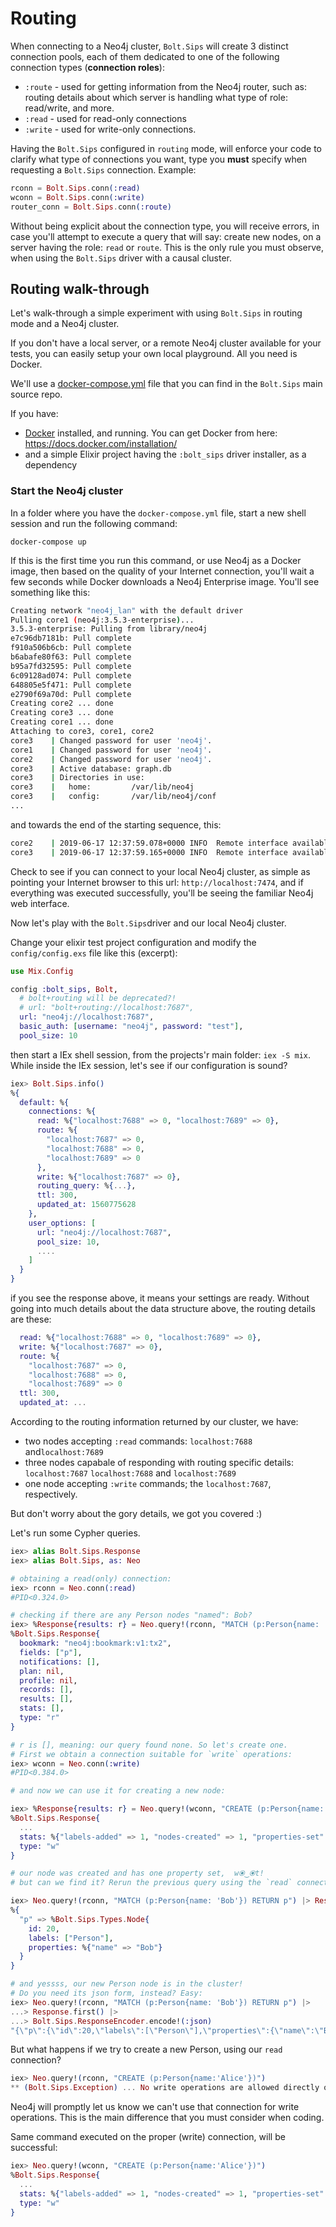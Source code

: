 # Routing

When connecting to a Neo4j cluster, `Bolt.Sips` will create 3 distinct connection pools, each of them dedicated to one of the following connection types (**connection roles**):

- `:route` - used for getting information from the Neo4j router, such as: routing details about which server is handling what type of role: read/write, and more.
- `:read` - used for read-only connections
- `:write` - used for write-only connections.

Having the `Bolt.Sips` configured in `routing` mode, will enforce your code to clarify what type of connections you want, type you **must** specify when requesting a `Bolt.Sips` connection. Example:

```elixir
rconn = Bolt.Sips.conn(:read)
wconn = Bolt.Sips.conn(:write)
router_conn = Bolt.Sips.conn(:route)
```

Without being explicit about the connection type, you will receive errors, in case you'll attempt to execute a query that will say: create new nodes, on a server having the role: `read` or `route`. This is the only rule you must observe, when using the `Bolt.Sips` driver with a causal cluster.

## Routing walk-through

Let's walk-through a simple experiment with using `Bolt.Sips` in routing mode and a Neo4j cluster.

If you don't have a local server, or a remote Neo4j cluster available for your tests, you can easily setup your own local playground. All you need is Docker.

We'll use a [docker-compose.yml](../../docker-compose.yml) file that you can find in the `Bolt.Sips` main source repo.

If you have:

- [Docker](<https://en.wikipedia.org/wiki/Docker_(software)>) installed, and running. You can get Docker from here: https://docs.docker.com/installation/
- and a simple Elixir project having the `:bolt_sips` driver installer, as a dependency

### Start the Neo4j cluster

In a folder where you have the `docker-compose.yml` file, start a new shell session and run the following command:

    docker-compose up

If this is the first time you run this command, or use Neo4j as a Docker image, then based on the quality of your Internet connection, you'll wait a few seconds while Docker downloads a Neo4j Enterprise image. You'll see something like this:

```sh
Creating network "neo4j_lan" with the default driver
Pulling core1 (neo4j:3.5.3-enterprise)...
3.5.3-enterprise: Pulling from library/neo4j
e7c96db7181b: Pull complete
f910a506b6cb: Pull complete
b6abafe80f63: Pull complete
b95a7fd32595: Pull complete
6c09128ad074: Pull complete
648805e5f471: Pull complete
e2790f69a70d: Pull complete
Creating core2 ... done
Creating core3 ... done
Creating core1 ... done
Attaching to core3, core1, core2
core3    | Changed password for user 'neo4j'.
core1    | Changed password for user 'neo4j'.
core2    | Changed password for user 'neo4j'.
core3    | Active database: graph.db
core3    | Directories in use:
core3    |   home:         /var/lib/neo4j
core3    |   config:       /var/lib/neo4j/conf
...
```

and towards the end of the starting sequence, this:

```sh
core2    | 2019-06-17 12:37:59.078+0000 INFO  Remote interface available at http://localhost:7475/
core3    | 2019-06-17 12:37:59.165+0000 INFO  Remote interface available at http://localhost:7476/
```

Check to see if you can connect to your local Neo4j cluster, as simple as pointing your Internet browser to this url: `http://localhost:7474`, and if everything was executed successfully, you'll be seeing the familiar Neo4j web interface.

Now let's play with the `Bolt.Sips`driver and our local Neo4j cluster.

Change your elixir test project configuration and modify the `config/config.exs` file like this (excerpt):

```elixir
use Mix.Config

config :bolt_sips, Bolt,
  # bolt+routing will be deprecated?!
  # url: "bolt+routing://localhost:7687",
  url: "neo4j://localhost:7687",
  basic_auth: [username: "neo4j", password: "test"],
  pool_size: 10
```

then start a IEx shell session, from the projects'r main folder: `iex -S mix`. While inside the IEx session, let's see if our configuration is sound?

```elixir
iex> Bolt.Sips.info()
%{
  default: %{
    connections: %{
      read: %{"localhost:7688" => 0, "localhost:7689" => 0},
      route: %{
        "localhost:7687" => 0,
        "localhost:7688" => 0,
        "localhost:7689" => 0
      },
      write: %{"localhost:7687" => 0},
      routing_query: %{...},
      ttl: 300,
      updated_at: 1560775628
    },
    user_options: [
      url: "neo4j://localhost:7687",
      pool_size: 10,
      ....
    ]
  }
}
```

if you see the response above, it means your settings are ready. Without going into much details about the data structure above, the routing details are these:

```elixir
  read: %{"localhost:7688" => 0, "localhost:7689" => 0},
  write: %{"localhost:7687" => 0},
  route: %{
    "localhost:7687" => 0,
    "localhost:7688" => 0,
    "localhost:7689" => 0
  ttl: 300,
  updated_at: ...
```

According to the routing information returned by our cluster, we have:

- two nodes accepting `:read` commands: `localhost:7688` and`localhost:7689`
- three nodes capabale of responding with routing specific details: `localhost:7687` `localhost:7688` and `localhost:7689`
- one node accepting `:write` commands; the `localhost:7687`, respectively.

But don't worry about the gory details, we got you covered :)

Let's run some Cypher queries.

```elixir
iex> alias Bolt.Sips.Response
iex> alias Bolt.Sips, as: Neo

# obtaining a read(only) connection:
iex> rconn = Neo.conn(:read)
#PID<0.324.0>

# checking if there are any Person nodes "named": Bob?
iex> %Response{results: r} = Neo.query!(rconn, "MATCH (p:Person{name: 'Bob'}) RETURN p")
%Bolt.Sips.Response{
  bookmark: "neo4j:bookmark:v1:tx2",
  fields: ["p"],
  notifications: [],
  plan: nil,
  profile: nil,
  records: [],
  results: [],
  stats: [],
  type: "r"
}

# r is [], meaning: our query found none. So let's create one.
# First we obtain a connection suitable for `write` operations:
iex> wconn = Neo.conn(:write)
#PID<0.384.0>

# and now we can use it for creating a new node:

iex> %Response{results: r} = Neo.query!(wconn, "CREATE (p:Person{name:'Bob'})")
%Bolt.Sips.Response{
  ...
  stats: %{"labels-added" => 1, "nodes-created" => 1, "properties-set" => 1},
  type: "w"
}

# our node was created and has one property set,  w⦿‿⦿t!
# but can we find it? Rerun the previous query using the `read` connection:

iex> Neo.query!(rconn, "MATCH (p:Person{name: 'Bob'}) RETURN p") |> Response.first()
%{
  "p" => %Bolt.Sips.Types.Node{
    id: 20,
    labels: ["Person"],
    properties: %{"name" => "Bob"}
  }
}

# and yessss, our new Person node is in the cluster!
# Do you need its json form, instead? Easy:
iex> Neo.query!(rconn, "MATCH (p:Person{name: 'Bob'}) RETURN p") |>
...> Response.first() |>
...> Bolt.Sips.ResponseEncoder.encode!(:json)
"{\"p\":{\"id\":20,\"labels\":[\"Person\"],\"properties\":{\"name\":\"Bob\"}}}"

```

But what happens if we try to create a new Person, using our `read` connection?

```elixir
iex> Neo.query!(rconn, "CREATE (p:Person{name:'Alice'})")
** (Bolt.Sips.Exception) ... No write operations are allowed directly on this database. Writes must pass through the leader. The role of this server is: FOLLOWER
```

Neo4j will promptly let us know we can't use that connection for write operations. This is the main difference that you must consider when coding.

Same command executed on the proper (write) connection, will be successful:

```elixir
iex> Neo.query!(wconn, "CREATE (p:Person{name:'Alice'})")
%Bolt.Sips.Response{
  ...
  stats: %{"labels-added" => 1, "nodes-created" => 1, "properties-set" => 1},
  type: "w"
}
```
